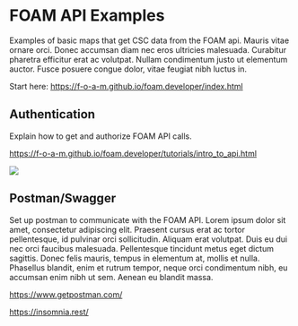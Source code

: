 # FOAM API Examples

Examples of basic maps that get CSC data from the FOAM api. Mauris vitae ornare orci. Donec accumsan diam nec eros ultricies malesuada. Curabitur pharetra efficitur erat ac volutpat. Nullam condimentum justo ut elementum auctor. Fusce posuere congue dolor, vitae feugiat nibh luctus in.

Start here:
https://f-o-a-m.github.io/foam.developer/index.html

## Authentication

Explain how to get and authorize FOAM API calls.

https://f-o-a-m.github.io/foam.developer/tutorials/intro_to_api.html

![](http://storage7.static.itmages.com/i/18/0322/h_1521737183_3753942_9c6da1e170.png)

## Postman/Swagger

Set up postman to communicate with the FOAM API. Lorem ipsum dolor sit amet, consectetur adipiscing elit. Praesent cursus erat ac tortor pellentesque, id pulvinar orci sollicitudin. Aliquam erat volutpat. Duis eu dui nec orci faucibus malesuada. Pellentesque tincidunt metus eget dictum sagittis. Donec felis mauris, tempus in elementum at, mollis et nulla. Phasellus blandit, enim et rutrum tempor, neque orci condimentum nibh, eu accumsan enim nibh ut sem. Aenean eu blandit massa.

https://www.getpostman.com/

https://insomnia.rest/
